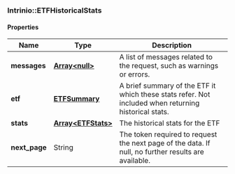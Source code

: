 

[//]: # (CLASS:Intrinio::ETFHistoricalStats)

[//]: # (KIND:object)

### Intrinio::ETFHistoricalStats

#### Properties

[//]: # (START_DEFINITION)

Name | Type | Description
------------ | ------------- | -------------
**messages** | [**Array&lt;null&gt;**](.md) | A list of messages related to the request, such as warnings or errors. &nbsp;
**etf** | [**ETFSummary**](ETFSummary.md) | A brief summary of the ETF it which these stats refer.  Not included when returning historical stats. &nbsp;
**stats** | [**Array&lt;ETFStats&gt;**](ETFStats.md) | The historical stats for the ETF &nbsp;
**next_page** | String | The token required to request the next page of the data. If null, no further results are available. &nbsp;

[//]: # (END_DEFINITION)


[//]: # (CONTAINED_CLASS:Intrinio::)


[//]: # (CONTAINED_CLASS:Intrinio::ETFSummary)


[//]: # (CONTAINED_CLASS:Intrinio::ETFStats)




